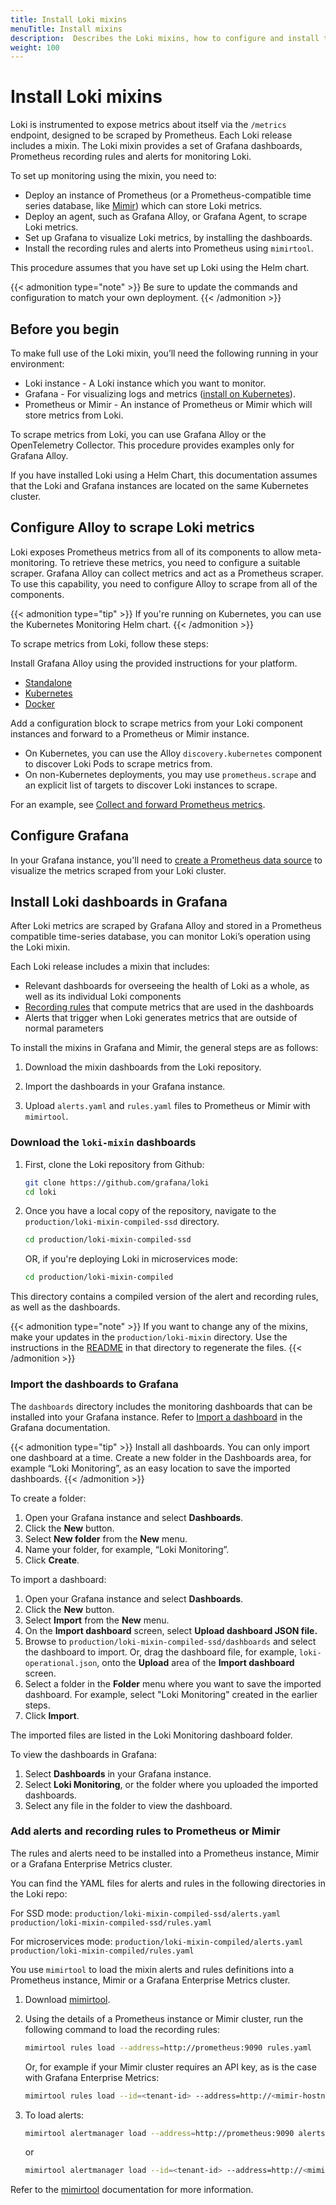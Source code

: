 ```yaml
---
title: Install Loki mixins
menuTitle: Install mixins
description:  Describes the Loki mixins, how to configure and install the dashboards, alerts, and recording rules.
weight: 100
---
```


# Install Loki mixins

Loki is instrumented to expose metrics about itself via the `/metrics` endpoint, designed to be scraped by Prometheus. Each Loki release includes a mixin. The Loki mixin provides a set of Grafana dashboards, Prometheus recording rules and alerts for monitoring Loki.

To set up monitoring using the mixin, you need to:

- Deploy an instance of Prometheus (or a Prometheus-compatible time series database, like [Mimir](https://grafana.com/docs/mimir/latest/)) which can store Loki metrics.
- Deploy an agent, such as Grafana Alloy, or Grafana Agent, to scrape Loki metrics.
- Set up Grafana to visualize Loki metrics, by installing the dashboards.
- Install the recording rules and alerts into Prometheus using `mimirtool`.

This procedure assumes that you have set up Loki using the Helm chart.

{{< admonition type="note" >}}
Be sure to update the commands and configuration to match your own deployment.
{{< /admonition >}}

## Before you begin

To make full use of the Loki mixin, you’ll need the following running in your environment:

- Loki instance - A Loki instance which you want to monitor.
- Grafana - For visualizing logs and metrics ([install on Kubernetes](https://grafana.com/docs/grafana/latest/setup-grafana/installation/kubernetes/#deploy-grafana-oss-on-kubernetes)).
- Prometheus or Mimir - An instance of Prometheus or Mimir which will store metrics from Loki.

To scrape metrics from Loki, you can use Grafana Alloy or the OpenTelemetry Collector. This procedure provides examples only for Grafana Alloy.

If you have installed Loki using a Helm Chart, this documentation assumes that the Loki and Grafana instances are located on the same Kubernetes cluster.

## Configure Alloy to scrape Loki metrics

Loki exposes Prometheus metrics from all of its components to allow meta-monitoring. To retrieve these metrics, you need to configure a suitable scraper. Grafana Alloy can collect metrics and act as a Prometheus scraper. To use this capability, you need to configure Alloy to scrape from all of the components.

{{< admonition type="tip" >}}
If you're running on Kubernetes, you can use the Kubernetes Monitoring Helm chart.
{{< /admonition >}}

To scrape metrics from Loki, follow these steps:

Install Grafana Alloy using the provided instructions for your platform.

- [Standalone](https://grafana.com/docs/alloy/latest/get-started/install/binary/)
- [Kubernetes](https://grafana.com/docs/alloy/latest/get-started/install/kubernetes/)
- [Docker](https://grafana.com/docs/alloy/latest/get-started/install/docker/)

Add a configuration block to scrape metrics from your Loki component instances and forward to a Prometheus or Mimir instance.

- On Kubernetes, you can use the Alloy `discovery.kubernetes` component to discover Loki Pods to scrape metrics from.
- On non-Kubernetes deployments, you may use `prometheus.scrape` and an explicit list of targets to discover Loki instances to scrape.

For an example, see [Collect and forward Prometheus metrics](https://grafana.com/docs/alloy/latest/tasks/collect-prometheus-metrics/).

## Configure Grafana

In your Grafana instance, you'll need to [create a Prometheus data source](https://grafana.com/docs/grafana/latest/datasources/prometheus/configure-prometheus-data-source/) to visualize the metrics scraped from your Loki cluster.

## Install Loki dashboards in Grafana

After Loki metrics are scraped by Grafana Alloy and stored in a Prometheus compatible time-series database, you can monitor Loki’s operation using the Loki mixin.

Each Loki release includes a mixin that includes:

- Relevant dashboards for overseeing the health of Loki as a whole, as well as its individual Loki components
- [Recording rules](https://grafana.com/docs/loki/latest/alert/#recording-rules) that compute metrics that are used in the dashboards
- Alerts that trigger when Loki generates metrics that are outside of normal parameters

To install the mixins in Grafana and Mimir, the general steps are as follows:

1. Download the mixin dashboards from the Loki repository.

1. Import the dashboards in your Grafana instance.

1. Upload `alerts.yaml` and `rules.yaml` files to Prometheus or Mimir with `mimirtool`.

### Download the `loki-mixin` dashboards

1. First, clone the Loki repository from Github:

   ```bash
   git clone https://github.com/grafana/loki
   cd loki
   ```

1. Once you have a local copy of the repository, navigate to the `production/loki-mixin-compiled-ssd` directory.

   ```bash
   cd production/loki-mixin-compiled-ssd
   ```

   OR, if you're deploying Loki in microservices mode:

   ```bash
   cd production/loki-mixin-compiled
   ```

This directory contains a compiled version of the alert and recording rules, as well as the dashboards.

{{< admonition type="note" >}}
If you want to change any of the mixins, make your updates in the `production/loki-mixin` directory.
Use the instructions in the [README](https://github.com/grafana/loki/tree/main/production/loki-mixin) in that directory to regenerate the files.
{{< /admonition >}}

### Import the dashboards to Grafana

The `dashboards` directory includes the monitoring dashboards that can be installed into your Grafana instance.
Refer to [Import a dashboard](https://grafana.com/docs/grafana/latest/dashboards/build-dashboards/import-dashboards/) in the Grafana documentation.

{{< admonition type="tip" >}}
Install all dashboards.
You can only import one dashboard at a time.
Create a new folder in the Dashboards area, for example “Loki Monitoring”, as an easy location to save the imported dashboards.
{{< /admonition >}}

To create a folder:

1. Open your Grafana instance and select **Dashboards**.
1. Click the **New** button.
1. Select **New folder** from the **New** menu.
1. Name your folder, for example, “Loki Monitoring”.
1. Click **Create**.

To import a dashboard:

1. Open your Grafana instance and select **Dashboards**.
1. Click the **New** button.
1. Select **Import** from the **New** menu.
1. On the **Import dashboard** screen, select **Upload dashboard JSON file.**
1. Browse to `production/loki-mixin-compiled-ssd/dashboards` and select the dashboard to import. Or, drag the dashboard file, for example, `loki-operational.json`, onto the **Upload** area of the **Import dashboard** screen.
1. Select a folder in the **Folder** menu where you want to save the imported dashboard. For example, select "Loki Monitoring" created in the earlier steps.
1. Click **Import**.

The imported files are listed in the Loki Monitoring dashboard folder.

To view the dashboards in Grafana:

1. Select **Dashboards** in your Grafana instance.
1. Select **Loki Monitoring**, or the folder where you uploaded the imported dashboards.
1. Select any file in the folder to view the dashboard.

### Add alerts and recording rules to Prometheus or Mimir

The rules and alerts need to be installed into a Prometheus instance, Mimir or a Grafana Enterprise Metrics cluster.

You can find the YAML files for alerts and rules in the following directories in the Loki repo:

For SSD mode:
`production/loki-mixin-compiled-ssd/alerts.yaml`
`production/loki-mixin-compiled-ssd/rules.yaml`

For microservices mode:
`production/loki-mixin-compiled/alerts.yaml`
`production/loki-mixin-compiled/rules.yaml`

You use `mimirtool` to load the mixin alerts and rules definitions into a Prometheus instance, Mimir or a Grafana Enterprise Metrics cluster.

1. Download [mimirtool](https://github.com/grafana/mimir/releases).

1. Using the details of a Prometheus instance or Mimir cluster, run the following command to load the recording rules:

    ```bash
    mimirtool rules load --address=http://prometheus:9090 rules.yaml
    ```

    Or, for example if your Mimir cluster requires an API key, as is the case with Grafana Enterprise Metrics:

    ```bash
    mimirtool rules load --id=<tenant-id> --address=http://<mimir-hostname>:<port> --key="<mimir-api key>" rules.yaml
    ```

1. To load alerts:

    ```bash
    mimirtool alertmanager load --address=http://prometheus:9090 alerts.yaml
    ```

    or

    ```bash
    mimirtool alertmanager load --id=<tenant-id> --address=http://<mimir-hostname>:<port> --key="<mimir-api key>" alerts.yaml
    ```

Refer to the [mimirtool](https://grafana.com/docs/mimir/latest/manage/tools/mimirtool/) documentation for more information.
